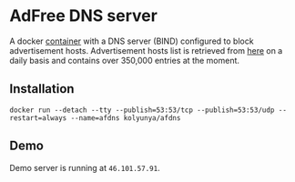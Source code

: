 # AdFree DNS server
A docker [container](https://hub.docker.com/r/kolyunya/afdns/) with a DNS server (BIND) configured to block advertisement hosts. Advertisement hosts list is retrieved from [here](https://github.com/StevenBlack/hosts) on a daily basis and contains over 350,000 entries at the moment.

## Installation
`docker run --detach --tty --publish=53:53/tcp --publish=53:53/udp --restart=always --name=afdns kolyunya/afdns`

## Demo
Demo server is running at `46.101.57.91`.
